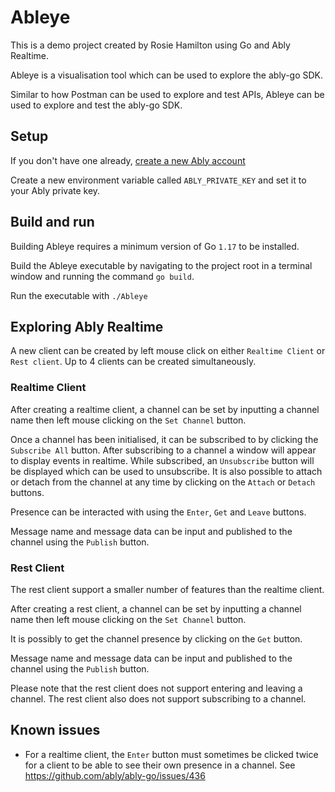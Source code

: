 # Ableye

This is a demo project created by Rosie Hamilton using Go and Ably Realtime.

Ableye is a visualisation tool which can be used to explore the ably-go SDK.

Similar to how Postman can be used to explore and test APIs, Ableye can be used to explore and test the ably-go SDK.

## Setup 

If you don't have one already, [create a new Ably account](https://ably.com/sign-up)

Create a new environment variable called `ABLY_PRIVATE_KEY` and set it to your Ably private key.

## Build and run

Building Ableye requires a minimum version of Go `1.17` to be installed.

Build the Ableye executable by navigating to the project root in a terminal window and running the command `go build`.

Run the executable with `./Ableye`

## Exploring Ably Realtime

A new client can be created by left mouse click on either `Realtime Client` or `Rest client`. Up to 4 clients can be created simultaneously.

### Realtime Client

After creating a realtime client, a channel can be set by inputting a channel name then left mouse clicking on the `Set Channel` button.

Once a channel has been initialised, it can be subscribed to by clicking the `Subscribe All` button. After subscribing to a channel a window will appear to display events in realtime. While subscribed, an `Unsubscribe` button will be displayed which can be used to unsubscribe. It is also possible to attach or detach from the channel at any time by clicking on the `Attach` or `Detach` buttons.

Presence can be interacted with using the `Enter`, `Get` and `Leave` buttons.

Message name and message data can be input and published to the channel using the `Publish` button.

### Rest Client

The rest client support a smaller number of features than the realtime client.

After creating a rest client, a channel can be set by inputting a channel name then left mouse clicking on the `Set Channel` button.

It is possibly to get the channel presence by clicking on the `Get` button. 

Message name and message data can be input and published to the channel using the `Publish` button.

Please note that the rest client does not support entering and leaving a channel. The rest client also does not support subscribing to a channel.

## Known issues

* For a realtime client, the `Enter` button must sometimes be clicked twice for a client to be able to see their own presence in a channel. See https://github.com/ably/ably-go/issues/436
